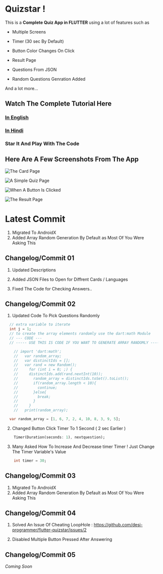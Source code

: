 # Quizstar !

  

This is a **Complete Quiz App in FLUTTER** using a lot of features such as

* Multiple Screens

* Timer (30 sec By Default)

* Button Color Changes On Click

* Result Page

* Questions From JSON

* Random Questions Genration Added
  

And a lot more...

  

## Watch The Complete Tutorial Here

### [In English](https://youtu.be/yHrpx4PoBzU)

### [In Hindi](https://youtu.be/tJob-xdGLXE)


### Star It And Play With The Code

  

## Here Are A Few Screenshots From The App

![The Card Page](./gitimages/cards.png "The Card Page")

![A Simple Quiz Page](./gitimages/quizpage.png "A Simple Quiz Page")

![When A Button Is Clicked](./gitimages/btnclick.png "When A Button Is Clicked")

![The Result Page](./gitimages/result.png "The Result Page")


# **Latest Commit** 

1. Migrated To AndroidX
2. Added Array Random Generation By Default as Most Of You Were Asking This  

## **Changelog/Commit 01**

1. Updated Descriptions

2. Added JSON Files to Open for Diffrent Cards / Languages

3. Fixed The Code for Checking Answers..

  
## **Changelog/Commit 02**

  1. Updated Code To Pick Questions Randomly
  ```dart
    // extra variable to iterate
    int j = 1;
    // to create the array elements randomly use the dart:math Module
    // --- CODE ---
    // ----- USE THIS IS CODE IF YOU WANT TO GENERATE ARRAY RANDOMLY -----

      // import 'dart:math';
      //   var random_array;
      //   var distinctIds = [];
      //   var rand = new Random();
      //     for (int i = 0; ;) {
      //     distinctIds.add(rand.nextInt(10));
      //       random_array = distinctIds.toSet().toList();
      //       if(random_array.length < 10){
      //         continue;
      //       }else{
      //         break;
      //       }
      //     }
      //   print(random_array);

    var random_array = [1, 6, 7, 2, 4, 10, 8, 3, 9, 5];
  ```
  2. Changed Button Click Timer To 1 Second ( 2 sec Earlier )
  ```dart
      Timer(Duration(seconds: 1), nextquestion);
  ```
  3. Many Asked How To Increase And Decrease timer Timer ! Just Change The Timer Variable's Value 
  ```dart
      int timer = 30;
  ```
  
## **Changelog/Commit 03**

  
1. Migrated To AndroidX
2. Added Array Random Generation By Default as Most Of You Were Asking This  


## **Changelog/Commit 04**

1. Solved An Issue Of Cheating LoopHole : https://github.com/desi-programmer/flutter-quizstar/issues/2

2. Disabled Multiple Button Pressed After Answering

## **Changelog/Commit 05**

*Coming Soon*